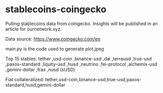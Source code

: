 # stablecoins-coingecko
Pulling stablecoins data from coingecko. Insights will be published in an article for ournetwork.xyz.

Data source: https://www.coingecko.com/en

main.py is the code used to generate plot.jpeg

Top 15 stables:
tether
,usd-coin
,binance-usd
,dai
,terrausd
,true-usd
,paxos-standard
,liquity-usd
,husd
,neutrino
,fei-protocol
,alchemix-usd
,gemini-dollar
,frax
,nusd (sUSD)

Fiat collateralized: tether,usd-coin,binance-usd,true-usd,paxos-standard,husd,gemini-dollar